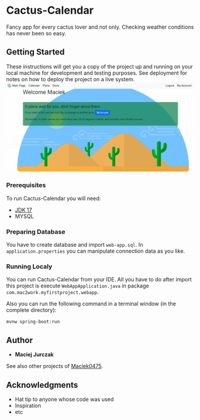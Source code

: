 # Cactus-Calendar
Fancy app for every cactus lover and not only. Checking weather conditions has never been so easy.

## Getting Started

These instructions will get you a copy of the project up and running on your local machine for development and testing purposes. See deployment for notes on how to deploy the project on a live system.
![Animation](https://github.com/Maciek0475/Private-things/blob/main/Animation.gif)

### Prerequisites

To run Cactus-Calendar you will need:

* [JDK 17](https://www.oracle.com/java/technologies/javase/jdk17-archive-downloads.html)
* MYSQL

### Preparing Database

You have to create database and import `web-app.sql`. In `application.properties`
you can manipulate connection data as you like.

### Running Localy

You can run Cactus-Calendar from your IDE. All you have to do after import this project is execute `WebAppApplication.java` in package `com.mac2work.myfirstproject.webapp`.

Also you can run the following command in a terminal window (in the complete directory):

```
mvnw spring-boot:run
```

## Author

* **Maciej Jurczak** 

See also other projects of [Maciek0475](https://github.com/Maciek0475).


## Acknowledgments

* Hat tip to anyone whose code was used
* Inspiration
* etc

